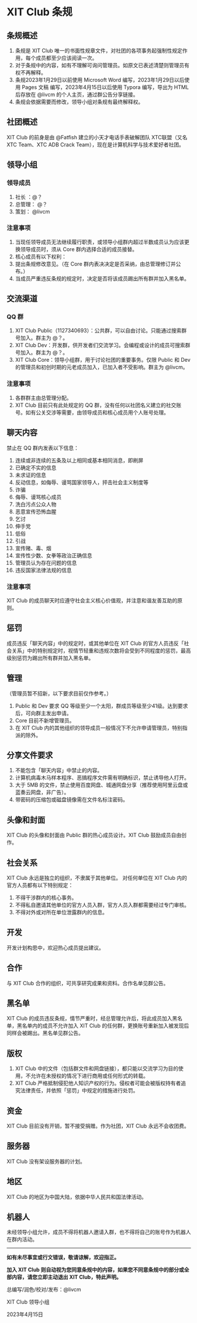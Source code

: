 # XIT Club 条规
## 条规概述
1. 条规是 XIT Club 唯一的书面性规章文件，对社团的各项事务起强制性规定作用，每个成员都至少应该阅读一次。
2. 对于条规中的内容，如有不理解可询问管理员。如原文已表述清楚则管理员有权不再解释。
3. 条规2023年1月29日以前使用 Microsoft Word 编写，2023年1月29日以后使用 Pages 文稿 编写，2023年4月15日以后使用 Typora 编写，导出为 HTML 后存放在 @livcm 的个人主页，通过群公告分享链接。
4. 条规会依据需要而修改，领导小组对条规有最终解释权。
## 社团概述
XIT Club 的前身是由 @Fatfish 建立的小天才电话手表破解团队 XTC联盟（又名XTC Team、XTC ADB Crack Team），现在是计算机科学与技术爱好者社团。
## 领导小组
### 领导成员
   1. 社长 ：@？
   2. 总管理： @？
   3. 策划： @livcm
### 注意事项
   1. 当现任领导成员无法继续履行职责，或领导小组群内超过半数成员认为应该更换领导成员时，须从 Core 群内选择合适的成员接替。
   2. 核心成员有以下权利：
   1. 提出条规修改意见。（在 Core 群内表决决定是否采纳，由总管理修订并公布。）
   2. 当成员严重违反条规的规定时，决定是否将该成员踢出所有群并加入黑名单。
## 交流渠道
### QQ 群
1. XIT Club Public（1127340693）：公共群，可以自由讨论。只能通过搜索群号加入。群主为 @？。
2. XIT Club Dev：开发群，供开发者们交流学习。会编程或设计的成员可搜索群号加入。群主为 @？。
3. XIT Club Core：领导小组群，用于讨论社团的重要事务。仅限 Public 和 Dev 的管理员和初创时期的元老成员加入，已加入者不受影响。群主为 @livcm。
### 注意事项
1. 各群群主由总管理分配。
2. XIT Club 目前只有此处规定的 QQ 群，没有任何以社团名义建立的社交账号。如有公关交涉等需要，由领导成员和核心成员用个人账号处理。
## 聊天内容
禁止在 QQ 群内发表以下信息：
1. 连续或非连续的五条及以上相同或基本相同消息，即刷屏
2. 已确定不实的信息
3. 未求证的信息
4. 反动信息，如侮辱、谩骂国家领导人，抨击社会主义制度等
5. 诈骗
6. 侮辱、谩骂核心成员
7. 洗白污点公众人物
8. 恶意宣传恐怖血腥
5. 乞讨
6. 伸手党
7. 低俗
8. 引战
9. 宣传赌、毒、烟
10. 宣传性少数、女拳等政治正确信息
11. 管理员认为存在问题的信息
12. 违反国家法律法规的信息
### 注意事项
XIT Club 的成员聊天时应遵守社会主义核心价值观，并注意和谐友善互助的原则。
## 惩罚
成员违反「聊天内容」中的规定时，或其他单位在 XIT Club 的官方人员违反「社会关系」中的特别规定时，视情节轻重和违规次数将会受到不同程度的惩罚，最高级别惩罚为踢出所有群并加入黑名单。
## 管理
（管理员暂不招新，以下要求目前仅作参考。）
1. Public 和 Dev 要求 QQ 等级至少一个太阳，群成员等级至少41级。达到要求后，可向群主发出申请。
2. Core 目前不新增管理员。
3. 在 XIT Club 内的其他组织的领导成员一般情况下不允许申请管理员，特别指派的除外。
## 分享文件要求
1. 不能包含「聊天内容」中禁止的内容。
2. 计算机病毒木马样本程序、恶搞程序文件需有明确标识，禁止诱导他人打开。
3. 大于 5MB 的文件，禁止使用百度网盘、城通网盘分享（推荐使用阿里云盘或蓝奏云网盘，非广告）。
4. 带密码的压缩包或磁盘镜像需在文件名标注密码。
## 头像和封面
XIT Club 的头像和封面由 Public 群的热心成员设计。XIT Club 鼓励成员自由创作。
## 社会关系
XIT Club 永远是独立的组织，不隶属于其他单位。
对任何单位在 XIT Club 内的官方人员都有以下特别规定：
1. 不得干涉群内的核心事务。
2. 不得私自邀请其他单位的官方人员入群，官方人员入群都需要经过专门审核。
3. 不得对外或对所在单位泄露群内的信息。
## 开发
开发计划构思中，欢迎热心成员提出建议。
## 合作
与 XIT Club 合作的组织，可共享研究成果和资料。合作名单见群公告。
## 黑名单
XIT Club 的成员违反条规，情节严重时，经总管理允许后，将此成员加入黑名单，黑名单内的成员不允许加入 XIT Club 的任何群，更换账号重新加入被发现后同样会被踢出。黑名单见群公告。
## 版权
1. XIT Club 中的文件（包括群文件和网盘链接），都只能以交流学习为目的使用，不允许在未授权的情况下进行商用或任何形式的转载。
2. XIT Club 严格抵制侵犯他人知识产权的行为。侵权者可能会被版权持有者追究法律责任，并依照「惩罚」中规定的措施进行处罚。
## 资金
XIT Club 目前没有开销，暂不接受捐赠。作为社团，XIT Club 永远不会收团费。
## 服务器
XIT Club 没有架设服务器的计划。
## 地区
XIT Club 的地区为中国大陆，依据中华人民共和国法律活动。
## 机器人
未经领导小组允许，成员不得将机器人邀请入群，也不得将自己的账号作为机器人在群内活动。

------

**如有未尽事宜或行文错误，敬请谅解，欢迎指正。**

**加入 XIT Club 则自动视为您同意条规中的内容，如果您不同意条规中的部分或全部内容，请您立即主动退出 XIT Club，特此声明。**

总编写/润色/校对/发布：@livcm

XIT Club 领导小组

2023年4月15日